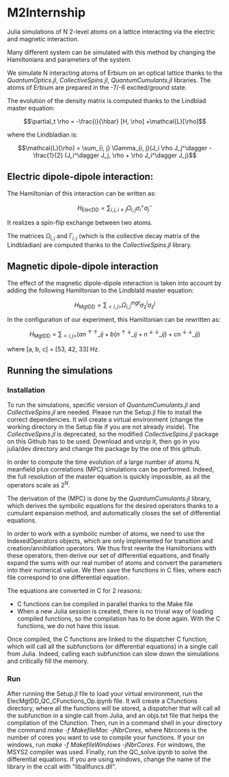 # M2Internship
Julia simulations of N 2-level atoms on a lattice interacting via the electric and magnetic interaction.

Many different system can be simulated with this method by changing the Hamiltonians and parameters of the system.

We simulate N interacting atoms of Erbium on an optical lattice thanks to the _QuantumOptics.jl_, _CollectiveSpins.jl_, _QuantumCumulants.jl_ libraries. The atoms of Erbium are prepared in the -7/-6 excited/ground state.

The evolution of the density matrix is computed thanks to the Lindblad master equation:

$$\partial_t \rho = -\frac{i}{\hbar} [H, \rho] +\mathcal{L}[\rho]$$

where the Lindbladian is:

$$\mathcal{L}[\rho] = \sum_{i, j} \Gamma_{i, j}(J_i \rho J_j^\dagger - \frac{1}{2} (J_i^\dagger J_j, \rho + \rho J_i^\dagger J_j)$$



## Electric dipole-dipole interaction:

The Hamiltonian of this interaction can be written as:

$$H_{\text{ElecDD}} = \sum_{i, j, i \neq j} \Omega_{i, j}\sigma_i^+ \sigma_j^-$$

It realizes a spin-flip exchange between two atoms.

The matrices $\Omega_{i, j}$ and $\Gamma_{i, j}$ (which is the collective decay matrix of the Lindbladian) are computed thanks to the _CollectiveSpins.jl_ library.


## Magnetic dipole-dipole interaction

The effect of the magnetic dipole-dipole interaction is taken into account by adding the following Hamiltonian to the Lindblald master equation:

$$H_{\text{MgtDD}} = \sum_{<i, j>} \Omega_{i, j}^{mgt} \sigma_z^i \sigma_z^j$$

In the configuration of our experiment, this Hamiltonian can be rewritten as:

$$ H_{\text{MgtDD}} = \sum_{<i, j>} (a n^{\uparrow \uparrow}\_{ij} + b(n^{\uparrow \downarrow}\_{ij} + n^{\downarrow \downarrow}\_{ij}) + c n^{\downarrow \downarrow}\_{ij})$$

where  [a, b, c] = [53, 42, 33] Hz.

## Running the simulations

### Installation
To run the simulations, specific version of _QuantumCumulants.jl_ and _CollectiveSpins.jl_ are needed. Please run the Setup.jl file to install the correct dependencies. It will create a virtual environment (change the working directory in the Setup file if you are not already inside). The _CollectiveSpins.jl_ is deprecated, so the modified _CollectiveSpins.jl_ package on this Github has to be used. Download and unzip it, then go in you julia/dev directory and change the package by the one of this github.

In order to compute the time evolution of a large number of atoms N, meanfield plus correlations (MPC) simulations can be performed. Indeed, the full resolution of the master equation is quickly impossible, as all the operators scale as $2^N$.

The derivation of the (MPC) is done by the _QuantumCumulants.jl_ library, which derives the symbolic equations for the desired operators thanks to a cumulant expansion method, and automatically closes the set of differential equations.

In order to work with a symbolic number of atoms, we need to use the IndexedOperators objects, which are only implemented for transition and creation/annihilation operators. We thus first rewrite the Hamiltonians with these operators, then derive our set of differential equations, and finally expand the sums with our real number of atoms and convert the parameters into their numerical value. We then save the functions in C files, where each file correspond to one differential equation.

The equations are converted in C for 2 reasons:

- C functions can be compiled in parallel thanks to the Make file
- When a new Julia session is created, there is no trivial way of loading compiled functions, so the compilation has to be done again. With the C functions, we do not have this issue.

Once compiled, the C functions are linked to the dispatcher C function, which will call all the subfunctions (or differential equations) in a single call from Julia. Indeed, calling each subfunction can slow down the simulations and critically fill the memory.

### Run

After running the Setup.jl file to load your virtual environment, run the ElecMgtDD_QC_CFunctions_Op.ipynb file. It will create a Cfunctions directory, where all the functions will be stored, a dispatcher that will call all the subfunction in a single call from Julia, and an objs.txt file that helps the compilation of the Cfunction. Then, run in a command shell in your directory the command _make -f MakefileMac -jNbrCores_, where Nbrcores is the number of cores you want to use to compile your functions. If your on windows, run _make -f MakefileWindows -jNbrCores_. For windows, the MSYS2 compiler was used. Finally, run the QC_solve.ipynb to solve the differential equations. If you are using windows, change the name of the library in the ccall with "liballfuncs.dll".


